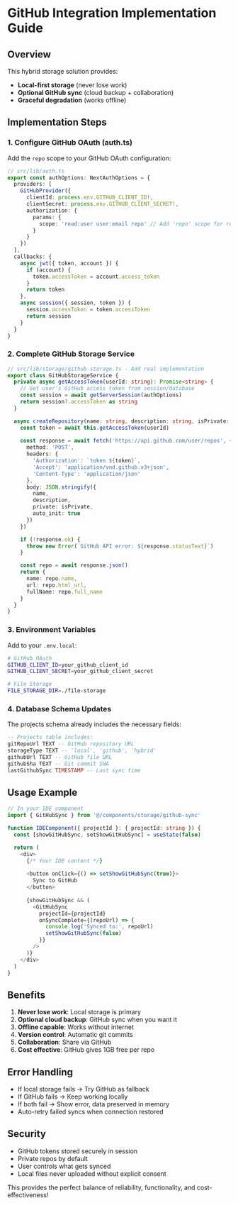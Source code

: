 # GitHub Integration Implementation Guide

## Overview
This hybrid storage solution provides:
- **Local-first storage** (never lose work)
- **Optional GitHub sync** (cloud backup + collaboration)
- **Graceful degradation** (works offline)

## Implementation Steps

### 1. Configure GitHub OAuth (auth.ts)
Add the `repo` scope to your GitHub OAuth configuration:

```typescript
// src/lib/auth.ts
export const authOptions: NextAuthOptions = {
  providers: [
    GitHubProvider({
      clientId: process.env.GITHUB_CLIENT_ID!,
      clientSecret: process.env.GITHUB_CLIENT_SECRET!,
      authorization: {
        params: {
          scope: 'read:user user:email repo' // Add 'repo' scope for repository access
        }
      }
    })
  ],
  callbacks: {
    async jwt({ token, account }) {
      if (account) {
        token.accessToken = account.access_token
      }
      return token
    },
    async session({ session, token }) {
      session.accessToken = token.accessToken
      return session
    }
  }
}
```

### 2. Complete GitHub Storage Service

```typescript
// src/lib/storage/github-storage.ts - Add real implementation
export class GitHubStorageService {
  private async getAccessToken(userId: string): Promise<string> {
    // Get user's GitHub access token from session/database
    const session = await getServerSession(authOptions)
    return session?.accessToken as string
  }

  async createRepository(name: string, description: string, isPrivate: boolean, userId: string) {
    const token = await this.getAccessToken(userId)
    
    const response = await fetch('https://api.github.com/user/repos', {
      method: 'POST',
      headers: {
        'Authorization': `token ${token}`,
        'Accept': 'application/vnd.github.v3+json',
        'Content-Type': 'application/json'
      },
      body: JSON.stringify({
        name,
        description,
        private: isPrivate,
        auto_init: true
      })
    })

    if (!response.ok) {
      throw new Error(`GitHub API error: ${response.statusText}`)
    }

    const repo = await response.json()
    return {
      name: repo.name,
      url: repo.html_url,
      fullName: repo.full_name
    }
  }
}
```

### 3. Environment Variables
Add to your `.env.local`:

```bash
# GitHub OAuth
GITHUB_CLIENT_ID=your_github_client_id
GITHUB_CLIENT_SECRET=your_github_client_secret

# File Storage
FILE_STORAGE_DIR=./file-storage
```

### 4. Database Schema Updates
The projects schema already includes the necessary fields:

```sql
-- Projects table includes:
gitRepoUrl TEXT -- GitHub repository URL
storageType TEXT -- 'local', 'github', 'hybrid'
githubUrl TEXT -- GitHub file URL
githubSha TEXT -- Git commit SHA
lastGithubSync TIMESTAMP -- Last sync time
```

## Usage Example

```typescript
// In your IDE component
import { GitHubSync } from '@/components/storage/github-sync'

function IDEComponent({ projectId }: { projectId: string }) {
  const [showGitHubSync, setShowGitHubSync] = useState(false)

  return (
    <div>
      {/* Your IDE content */}
      
      <button onClick={() => setShowGitHubSync(true)}>
        Sync to GitHub
      </button>
      
      {showGitHubSync && (
        <GitHubSync 
          projectId={projectId}
          onSyncComplete={(repoUrl) => {
            console.log('Synced to:', repoUrl)
            setShowGitHubSync(false)
          }}
        />
      )}
    </div>
  )
}
```

## Benefits

1. **Never lose work**: Local storage is primary
2. **Optional cloud backup**: GitHub sync when you want it
3. **Offline capable**: Works without internet
4. **Version control**: Automatic git commits
5. **Collaboration**: Share via GitHub
6. **Cost effective**: GitHub gives 1GB free per repo

## Error Handling

- If local storage fails → Try GitHub as fallback
- If GitHub fails → Keep working locally
- If both fail → Show error, data preserved in memory
- Auto-retry failed syncs when connection restored

## Security

- GitHub tokens stored securely in session
- Private repos by default
- User controls what gets synced
- Local files never uploaded without explicit consent

This provides the perfect balance of reliability, functionality, and cost-effectiveness!
